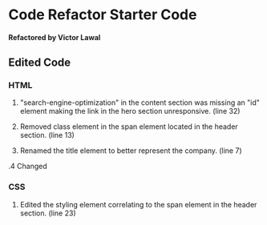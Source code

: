# Code Refactor Starter Code

#### Refactored by Victor Lawal

## Edited Code

### HTML

1. "search-engine-optimization" in the content section was missing an "id" element making the link in the hero section unresponsive. (line 32)

2. Removed class element in the span element located in the header section. (line 13)

3. Renamed the title element to better represent the company. (line 7)

.4 Changed <div> 

### CSS

1. Edited the styling element correlating to the span element in the header section. (line 23)

